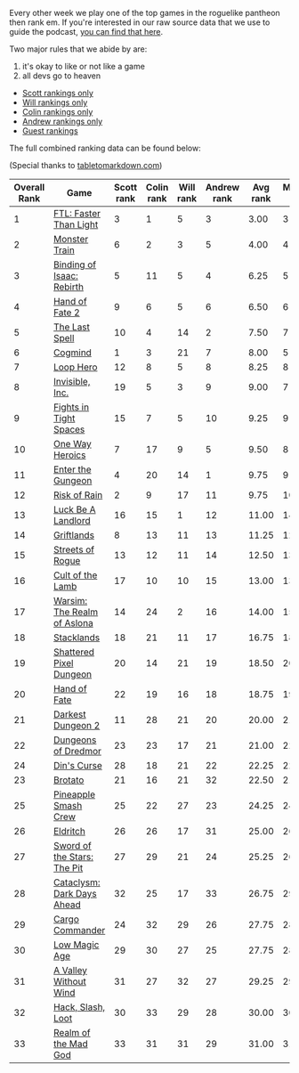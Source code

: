 Every other week we play one of the top games in the roguelike pantheon then rank em. If you're interested in our raw source data that we use to guide the podcast, [you can find that here](https://github.com/ScottBurger/going_rogue_podcast/wiki/Roguelike-Steam-Dataset).

Two major rules that we abide by are: 
1. it's okay to like or not like a game
2. all devs go to heaven

* [Scott rankings only](https://docs.google.com/spreadsheets/d/1wf34T9sseGKv_VtQMcjRq6WuFWj33uU9cbU4oUlZGt8/edit#gid=1410426659)
* [Will rankings only](https://docs.google.com/spreadsheets/d/1wf34T9sseGKv_VtQMcjRq6WuFWj33uU9cbU4oUlZGt8/edit#gid=73210139)
* [Colin rankings only](https://docs.google.com/spreadsheets/d/1wf34T9sseGKv_VtQMcjRq6WuFWj33uU9cbU4oUlZGt8/edit#gid=2046262583)
* [Andrew rankings only](https://docs.google.com/spreadsheets/d/1wf34T9sseGKv_VtQMcjRq6WuFWj33uU9cbU4oUlZGt8/edit#gid=1897153161)
* [Guest rankings](https://docs.google.com/spreadsheets/d/1wf34T9sseGKv_VtQMcjRq6WuFWj33uU9cbU4oUlZGt8/edit#gid=847369508)

<!-- 
when finished:
* games that X liked more than Y
* games that X and Y agreed on perfectly
* top 'gems' = avg pod rank vs review rank
* top 'anti-gems' = avg pod rank vs review rank
-->

<!--
ongoing short lists (matching youtube playlists?):

top 3 most popular rogues
top 3 hidden gems
top 3 most widely disagreed on games (std dev)
-->


The full combined ranking data can be found below:

(Special thanks to [tabletomarkdown.com](https://tabletomarkdown.com/convert-spreadsheet-to-markdown))

| Overall Rank | Game                                                                                | Scott rank | Colin rank | Will rank | Andrew rank | Avg rank | Median rank | Std Dev |
| ------------ | ----------------------------------------------------------------------------------- | ---------- | ---------- | --------- | ----------- | -------- | ----------- | ------- |
| 1            | [FTL: Faster Than Light](https://grogpod.zone/2022-12-07-ftl/)                      | 3          | 1          | 5         | 3           | 3.00     | 3           | 1.63    |
| 2            | [Monster Train](https://grogpod.zone/2023-05-24-monster_train/)                     | 6          | 2          | 3         | 5           | 4.00     | 4           | 1.83    |
| 3            | [Binding of Isaac: Rebirth](https://grogpod.zone/2022-10-26-isaac/)                 | 5          | 11         | 5         | 4           | 6.25     | 5           | 3.20    |
| 4            | [Hand of Fate 2](https://grogpod.zone/2023-04-12-hand-of-fate/)                     | 9          | 6          | 5         | 6           | 6.50     | 6           | 1.73    |
| 5            | [The Last Spell](https://grogpod.zone/2023-08-16-the_last_spell/)                   | 10         | 4          | 14        | 2           | 7.50     | 7           | 5.51    |
| 6            | [Cogmind](https://grogpod.zone/2023-03-15-cogmind/)                                 | 1          | 3          | 21        | 7           | 8.00     | 5           | 9.02    |
| 7            | [Loop Hero](https://grogpod.zone/2023-04-26-streets-of-rogue/)                      | 12         | 8          | 5         | 8           | 8.25     | 8           | 2.87    |
| 8            | [Invisible, Inc.](https://grogpod.zone/2023-01-04-invisible/)                       | 19         | 5          | 3         | 9           | 9.00     | 7           | 7.12    |
| 9            | [Fights in Tight Spaces](https://grogpod.zone/2023-02-15-fits/)                     | 15         | 7          | 5         | 10          | 9.25     | 9           | 4.35    |
| 10           | [One Way Heroics](http://grogpod.zone/2023-09-13-one-way-heroics/)                  | 7          | 17         | 9         | 5           | 9.50     | 8           | 5.26    |
| 11           | [Enter the Gungeon](https://grogpod.zone/2023-07-04-gungeon/)                       | 4          | 20         | 14        | 1           | 9.75     | 9           | 8.81    |
| 12           | [Risk of Rain](https://grogpod.zone/2023-02-01-riskofrain/)                         | 2          | 9          | 17        | 11          | 9.75     | 10          | 6.18    |
| 13           | [Luck Be A Landlord](https://grogpod.zone/2023-08-02-landlord/)                     | 16         | 15         | 1         | 12          | 11.00    | 14          | 6.88    |
| 14           | [Griftlands](https://grogpod.zone/2023-05-10-griftlands/)                           | 8          | 13         | 11        | 13          | 11.25    | 12          | 2.36    |
| 15           | [Streets of Rogue](https://grogpod.zone/2023-04-26-streets-of-rogue/)               | 13         | 12         | 11        | 14          | 12.50    | 13          | 1.29    |
| 16           | [Cult of the Lamb](https://grogpod.zone/2023-07-19-cult-of-the-lamb/)               | 17         | 10         | 10        | 15          | 13.00    | 13          | 3.56    |
| 17           | [Warsim: The Realm of Aslona](https://grogpod.zone/2023-03-01-warsim/)              | 14         | 24         | 2         | 16          | 14.00    | 15          | 9.09    |
| 18           | [Stacklands](https://grogpod.zone/2023-01-18-stacklands/)                           | 18         | 21         | 11        | 17          | 16.75    | 18          | 4.19    |
| 19           | [Shattered Pixel Dungeon](https://grogpod.zone/2023-06-21-shattered-pixel-dungeon/) | 20         | 14         | 21        | 19          | 18.50    | 20          | 3.11    |
| 20           | [Hand of Fate](https://grogpod.zone/2023-04-12-hand-of-fate/)                       | 22         | 19         | 16        | 18          | 18.75    | 19          | 2.50    |
| 21           | [Darkest Dungeon 2](https://grogpod.zone/2023-06-07-darkest-dungeon-2/)             | 11         | 28         | 21        | 20          | 20.00    | 21          | 6.98    |
| 22           | [Dungeons of Dredmor](https://grogpod.zone/2022-10-12-dredmor/)                     | 23         | 23         | 17        | 21          | 21.00    | 22          | 2.83    |
| 24           | [Din's Curse](https://grogpod.zone/2022-11-23-madgod/)                              | 28         | 18         | 21        | 22          | 22.25    | 22          | 4.19    |
| 23           | [Brotato](https://grogpod.zone/2023-08-16-the_last_spell/)                          | 21         | 16         | 21        | 32          | 22.50    | 21          | 6.76    |
| 25           | [Pineapple Smash Crew](https://grogpod.zone/2022-11-09-pineapple/)                  | 25         | 22         | 27        | 23          | 24.25    | 24          | 2.22    |
| 26           | [Eldritch](http://grogpod.zone/2023-08-30-eldritch/)                                | 26         | 26         | 17        | 31          | 25.00    | 26          | 5.83    |
| 27           | [Sword of the Stars: The Pit](https://grogpod.zone/2022-12-21-sots_the_pit/)        | 27         | 29         | 21        | 24          | 25.25    | 26          | 3.50    |
| 28           | [Cataclysm: Dark Days Ahead](https://grogpod.zone/2023-09-26-cataclysm)             | 32         | 25         | 17        | 33          | 26.75    | 29          | 7.41    |
| 29           | [Cargo Commander](https://grogpod.zone/2022-11-23-madgod/)                          | 24         | 32         | 29        | 26          | 27.75    | 28          | 3.50    |
| 30           | [Low Magic Age](https://grogpod.zone/2023-03-29-low-magic-age/)                     | 29         | 30         | 27        | 25          | 27.75    | 28          | 2.22    |
| 31           | [A Valley Without Wind](https://grogpod.zone/2022-11-09-pineapple/)                 | 31         | 27         | 32        | 27          | 29.25    | 29          | 2.63    |
| 32           | [Hack, Slash, Loot](https://grogpod.zone/2022-11-09-pineapple/)                     | 30         | 33         | 29        | 28          | 30.00    | 30          | 2.16    |
| 33           | [Realm of the Mad God](https://grogpod.zone/2022-11-23-madgod/)                     | 33         | 31         | 31        | 29          | 31.00    | 31          | 1.63    |












